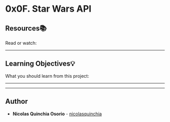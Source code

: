 # 0x0F. Star Wars API

## Resources:books:
Read or watch:

---
## Learning Objectives:bulb:
What you should learn from this project:

---
---

## Author
* **Nicolas Quinchia Osorio** - [nicolasquinchia](https://github.com/nicolasquinchia)